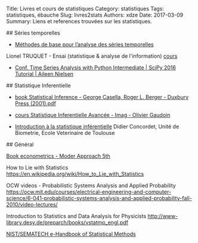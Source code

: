 Title: Livres et cours de statistiques
Category: statistiques
Tags: statistiques, ébauche
Slug: livres2stats
Authors: xdze
Date: 2017-03-09
Summary: Liens et references trouvées sur les statistiques.




## Séries temporelles

- [Méthodes de base pour l’analyse des séries temporelles](http://www.ensai.fr/files/_media/documents/Enseignants%20chercheurs%20-%20doctorants/ltruquet%20-%20documents/CoursseriestempCHAP1.pdf)

Lionel TRUQUET - Ensai (statistique & analyse de l'information)
[cours](http://www.ensai.fr/enseignant-en/alias/lionel-truquet-55.html#horizontalTab2)

- [Conf. Time Series Analysis with Python Intermediate | SciPy 2016 Tutorial | Aileen Nielsen](https://www.youtube.com/watch?v=JNfxr4BQrLk&list=PLYx7XA2nY5Gf37zYZMw6OqGFRPjB1jCy6&index=2&t=565s)


## Statistique Inferentielle

- [book Statistical Inference - George Casella, Roger L. Berger - Duxbury Press (2001).pdf](http://people.unica.it/musio/files/2008/10/Casella-Berger.pdf)


- [cours Statistique Inferentielle Avancée - Imag - Olivier Gaudoin](http://www-ljk.imag.fr/membres/Olivier.Gaudoin/SIA.pdf)

- [Introduction à la statistique inférentielle](http://www.biostat.envt.fr/spip/IMG/pdf/cours1.pdf)
Didier Concordet, Unité de Biometrie, Ecole Veterinaire de Toulouse


## Général

[Book econometrics - Moder Approach 5th](http://economics.ut.ac.ir/documents/3030266/14100645/Jeffrey_M._Wooldridge_Introductory_Econometrics_A_Modern_Approach__2012.pdf)


How to Lie with Statistics
https://en.wikipedia.org/wiki/How_to_Lie_with_Statistics

OCW videos - Probabilistic Systems Analysis and Applied Probability
https://ocw.mit.edu/courses/electrical-engineering-and-computer-science/6-041-probabilistic-systems-analysis-and-applied-probability-fall-2010/video-lectures/


Introduction to Statistics and Data
Analysis for Physicists
http://www-library.desy.de/preparch/books/vstatmp_engl.pdf


[NIST/SEMATECH e-Handbook of Statistical Methods]( http://www.itl.nist.gov/div898/handbook/ )
